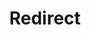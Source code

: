 ﻿---
layout: src/layouts/Redirect.astro
title: Redirect
redirect: https://octopus.com/docs/octopus-rest-api/octopus-cli/build-information
pubDate:  2023-01-01
navSearch: false
navSitemap: false
navMenu: false
---
